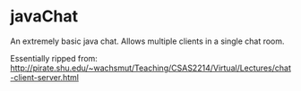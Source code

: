 javaChat
========

An extremely basic java chat.  Allows multiple clients in a single chat room.  

Essentially ripped from: http://pirate.shu.edu/~wachsmut/Teaching/CSAS2214/Virtual/Lectures/chat-client-server.html
